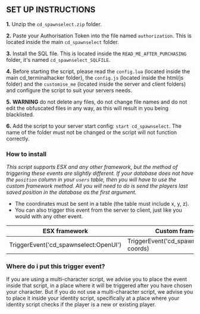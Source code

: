 ## SET UP INSTRUCTIONS
**1.** Unzip the `cd_spawnselect.zip` folder.

**2.** Paste your Authorisation Token into the file named `authorization`. This is located inside the main `cd_spawnselect` folder.

**3.** Install the SQL file. This is located inside the `READ_ME_AFTER_PURCHASING` folder, it's named `cd_spawnselect_SQLFILE`.

 **4.** Before starting the script, please read the `config.lua` (located inside the main cd_terminalhacker folder), the `config.js` (located inside the html/js folder) and the `customise_me`  (located inside the server and client folders) and configure the script to suit your servers needs.
 
 **5.** **WARNING** do not delete any files, do not change file names and do not edit the obfuscated files in any way, as this will result in you being blacklisted.
 
 **6.** Add the script to your server start config: `start cd_spawnselect`. The name of the folder must not be changed or the script will not function correctly.

### How to install
*This script supports ESX and any other framework, but the method of triggering these events are slightly different. If your database does not have the `position` column in your `users` table, then you will have to use the custom framework method. All you will need to do is send the players last saved position in the database as the first argument.*

 - The coordinates must be sent in a table (the table must include x, y, z).
 - You can also trigger this event from the server to client, just like you would with any other event.
 
|  ESX framework| Custom framework |
|--|--|
| TriggerEvent('cd_spawnselect:OpenUI') | TriggerEvent('cd_spawnselect:OpenUI', coords) |


### Where do i put this trigger event?
If you are using a multi-character script, we advise you to place the event inside that script, in a place where it will be triggered after you have chosen your character. But if you do not use a multi-character script, we advise you to place it inside your identity script, specifically at a place where your identity script checks if the player is a new or existing player.
